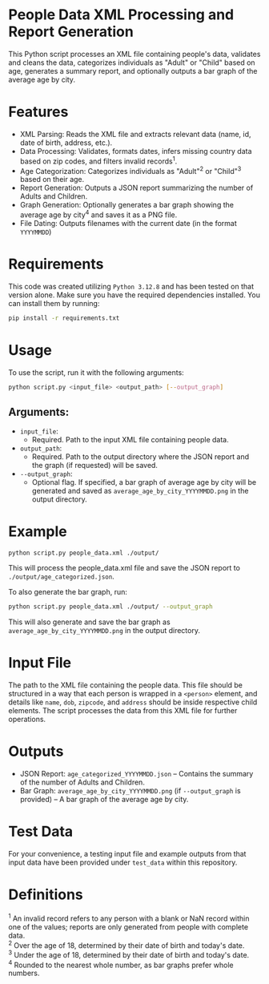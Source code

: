 # People Data XML Processing and Report Generation
This Python script processes an XML file containing people's data, validates and cleans the data, categorizes individuals as "Adult" or "Child" based on age, generates a summary report, and optionally outputs a bar graph of the average age by city.

# Features
- XML Parsing: Reads the XML file and extracts relevant data (name, id, date of birth, address, etc.).
- Data Processing: Validates, formats dates, infers missing country data based on zip codes, and filters invalid records<sup>1</sup>.
- Age Categorization: Categorizes individuals as "Adult"<sup>2</sup> or "Child"<sup>3</sup> based on their age.
- Report Generation: Outputs a JSON report summarizing the number of Adults and Children.
- Graph Generation: Optionally generates a bar graph showing the average age by city<sup>4</sup> and saves it as a PNG file.
- File Dating: Outputs filenames with the current date (in the format `YYYYMMDD`)

# Requirements
This code was created utilizing `Python 3.12.8` and has been tested on that version alone. Make sure you have the required dependencies installed. You can install them by running:

```bash
pip install -r requirements.txt
```

# Usage
To use the script, run it with the following arguments:

```bash
python script.py <input_file> <output_path> [--output_graph]
```
## Arguments:
- `input_file`: 
    - Required. Path to the input XML file containing people data.
- `output_path`:
    - Required. Path to the output directory where the JSON report and the graph (if requested) will be saved.
- `--output_graph`: 
    - Optional flag. If specified, a bar graph of average age by city will be generated and saved as `average_age_by_city_YYYYMMDD.png` in the output directory.


# Example
```
python script.py people_data.xml ./output/
```
This will process the people_data.xml file and save the JSON report to `./output/age_categorized.json`.

To also generate the bar graph, run:
```bash
python script.py people_data.xml ./output/ --output_graph
```
This will also generate and save the bar graph as `average_age_by_city_YYYYMMDD.png` in the output directory.

# Input File
The path to the XML file containing the people data. This file should be structured in a way that each person is wrapped in a `<person>` element, and details like `name`, `dob`, `zipcode`, and `address` should be inside respective child elements. The script processes the data from this XML file for further operations.

# Outputs
- JSON Report: `age_categorized_YYYYMMDD.json` – Contains the summary of the number of Adults and Children.
- Bar Graph: `average_age_by_city_YYYYMMDD.png` (if `--output_graph` is provided) – A bar graph of the average age by city.

# Test Data
For your convenience, a testing input file and example outputs from that input data have been provided under `test_data` within this repository.

# Definitions
<sup>1</sup> An invalid record refers to any person with a blank or NaN record within one of the values; reports are only generated from people with complete data.<br>
<sup>2</sup> Over the age of 18, determined by their date of birth and today's date.<br>
<sup>3</sup> Under the age of 18, determined by their date of birth and today's date.<br>
<sup>4</sup> Rounded to the nearest whole number, as bar graphs prefer whole numbers.
